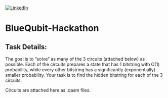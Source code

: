 [![LinkedIn][linkedin-shield]][linkedin-url-Bucsa]

# BlueQubit-Hackathon

## Task Details:

The goal is to “solve” as many of the 3 circuits (attached below) as possible. Each of the circuits prepares a state that has 1 bitstring with O(1) probability, while every other bitstring has a significantly (exponentially) smaller probability. Your task is to find the hidden bitstring for each of the 3 circuits.

Circuits are attached here as .qasm files.



[linkedin-shield]: https://img.shields.io/badge/-LinkedIn-black.svg?style=for-the-badge&logo=linkedin&colorB=555
[linkedin-url-Bucsa]: https://www.linkedin.com/in/justin-bucsa